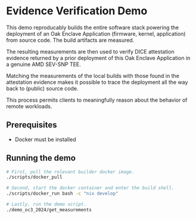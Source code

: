 # Evidence Verification Demo

This demo reproducably builds the entire software stack powering the deployment
of an Oak Enclave Application (firmware, kernel, application) from source code.
The build artifacts are measured.

The resulting measurements are then used to verify DICE attestation evidence
returned by a prior deployment of this Oak Enclave Application in a genuine AMD
SEV-SNP TEE.

Matching the measurements of the local builds with those found in the
attestation evidence makes it possible to trace the deployment all the way back
to (public) source code.

This process permits clients to meaningfully reason about the behavior of remote
workloads.

## Prerequisites

- Docker must be installed

## Running the demo

```sh
# First, pull the relevant builder docker image.
./scripts/docker_pull

# Second, start the docker container and enter the build shell.
./scripts/docker_run bash -c "nix develop"

# Lastly, run the demo script.
./demo_oc3_2024/get_measurements
```
